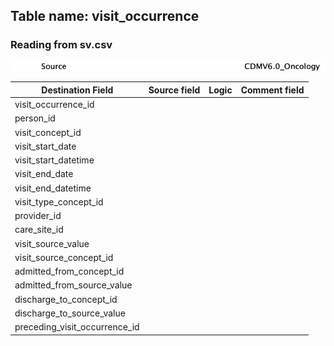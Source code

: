 ## Table name: visit_occurrence

### Reading from sv.csv

![](md_files/image2.png)

| Destination Field | Source field | Logic | Comment field |
| --- | --- | --- | --- |
| visit_occurrence_id |  |  |  |
| person_id |  |  |  |
| visit_concept_id |  |  |  |
| visit_start_date |  |  |  |
| visit_start_datetime |  |  |  |
| visit_end_date |  |  |  |
| visit_end_datetime |  |  |  |
| visit_type_concept_id |  |  |  |
| provider_id |  |  |  |
| care_site_id |  |  |  |
| visit_source_value |  |  |  |
| visit_source_concept_id |  |  |  |
| admitted_from_concept_id |  |  |  |
| admitted_from_source_value |  |  |  |
| discharge_to_concept_id |  |  |  |
| discharge_to_source_value |  |  |  |
| preceding_visit_occurrence_id |  |  |  |

